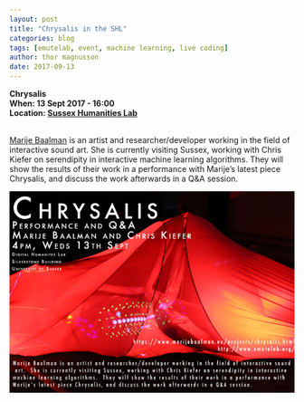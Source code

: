 ```yaml
---
layout: post
title: "Chrysalis in the SHL"
categories: blog
tags: [emutelab, event, machine learning, live coding]
author: thor magnusson
date: 2017-09-13
---
```


<b>
Chrysalis<br>
When: 13 Sept 2017 - 16:00<br>
Location: <a href="http://www.sussex.ac.uk/shl/">Sussex Humanities Lab</a><br>
<br>
</b>

<a href="https://www.marijebaalman.eu">Marije Baalman</a> is an artist and researcher/developer working in the field of interactive sound art. She is currently visiting Sussex, working with Chris Kiefer on serendipity in interactive machine learning algorithms. They will show the results of their work in a performance with Marije’s latest piece Chrysalis, and discuss the work afterwards in a Q&A session.

![Algorave](/img/chrysalis.jpg)
